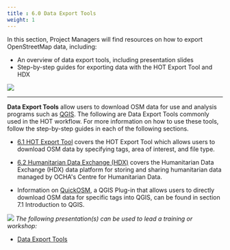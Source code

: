 ```yaml
---
title : 6.0 Data Export Tools
weight: 1
---
```


In this section, Project Managers will find resources on how to export OpenStreetMap data, including:  

*  An overview of data export tools, including presentation slides  
*  Step-by-step guides for exporting data with the HOT Export Tool and HDX

![](/images/training_josm.jpeg)

***

**Data Export Tools** allow users to download OSM data for use and analysis programs such as [QGIS](https://hotosm.github.io/toolbox/pages/data-use-and-analysis/7.1-qgis/). The following are Data Export Tools commonly used in the HOT workflow. For more information on how to use these tools, follow the step-by-step guides in each of the following sections. 

* [6.1 HOT Export Tool](https://hotosm.github.io/toolbox/pages/data-export/6.1-hot-export-tool/) covers the HOT Export Tool which allows users to download OSM data by specifying tags, area of interest, and file type. 

* [6.2 Humanitarian Data Exchange (HDX)](https://hotosm.github.io/toolbox/pages/data-export/6.2-hdx/) covers the Humanitarian Data Exchange (HDX) data platform for storing and sharing humanitarian data managed by OCHA's Centre for Humanitarian Data.  

* Information on [QuickOSM](https://hotosm.github.io/toolbox/pages/data-use-and-analysis/7.1-qgis/#installing-plug-ins), a QGIS Plug-in that allows users to directly download OSM data for specific tags into QGIS, can be found in section 7.1 Introduction to QGIS. 
 
![](/images/training_presentations_wide.PNG)
*The following presentation(s) can be used to lead a training or workshop:*

*  [Data Export Tools](https://docs.google.com/presentation/d/1RyHYVPZU5d4xJ1cpWga4QRdfohpEs-t9ylJ_HTJ7wm8/edit?usp=sharing) <br>
